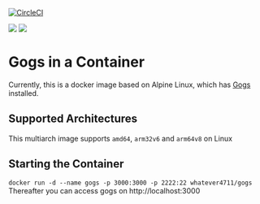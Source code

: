 [![CircleCI](https://circleci.com/gh/whatever4711/docker-gogs.svg?style=svg)](https://circleci.com/gh/whatever4711/docker-gogs)

[![](https://images.microbadger.com/badges/version/whatever4711/gogs.svg)](https://microbadger.com/images/whatever4711/gogs "Get your own version badge on microbadger.com")  [![](https://images.microbadger.com/badges/image/whatever4711/gogs.svg)](https://microbadger.com/images/whatever4711/gogs "Get your own image badge on microbadger.com")

# Gogs in a Container

Currently, this is a docker image based on Alpine Linux, which has [Gogs](http://gogs.io/) installed.

## Supported Architectures
This multiarch image supports `amd64`, `arm32v6` and `arm64v8` on Linux

## Starting the Container
`docker run -d --name gogs -p 3000:3000 -p 2222:22 whatever4711/gogs`
Thereafter you can access gogs on http://localhost:3000
